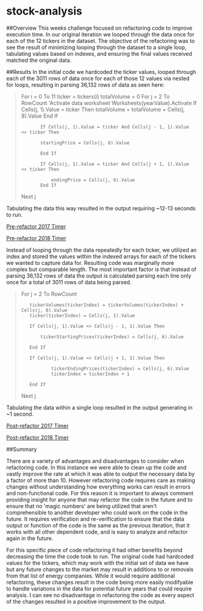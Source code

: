 # stock-analysis

##Overview
This weeks challenge focused on refactoring code to improve execution time. In our original iteration we looped through the data once for each of the 12 tickers in the dataset. The objective of the refactoring was to see the result of minimizing looping through the dataset to a single loop, tabulating values based on indexes, and ensuring the final values received matched the original data.

##Results
In the initial code we hardcoded the ticker values, looped through each of the 3011 rows of data once for each of those 12 values via nested for loops, resulting in parsing 36,132 rows of data as seen here:

>  For i = 0 To 11
>        ticker = tickers(i)
>        totalVolume = 0
>        For j = 2 To RowCount
>            'Activate data worksheet
>            Worksheets(yearValue).Activate
>            If Cells(j, 1).Value = ticker Then
>                totalVolume = totalVolume + Cells(j, 8).Value
>            End If
>        
>            If Cells(j, 1).Value = ticker And Cells(j - 1, 1).Value <> ticker Then
>        
>            startingPrice = Cells(j, 6).Value
>            
>            End If
>        
>            If Cells(j, 1).Value = ticker And Cells(j + 1, 1).Value <> ticker Then
>        
>                endingPrice = Cells(j, 6).Value
>            End If
>  Next j

Tabulating the data this way resulted in the output requiring ~12-13 seconds to run.

[Pre-refactor 2017 Timer](Resources/Pre-Refactor_2017.png)

[Pre-refactor 2018 Timer](Resources/Pre-Refactor_2018.png)

Instead of looping through the data repeatedly for each ticker, we utilized an index and stored the values within the indexed arrays for each of the tickers we wanted to capture data for. Resulting code was marginally more complex but comparable length. The most important factor is that instead of parsing 36,132 rows of data the output is calculated parsing each line only once for a total of 3011 rows of data being parsed.

>  For j = 2 To RowCount
>    
>        tickerVolumes(tickerIndex) = tickerVolumes(tickerIndex) + Cells(j, 8).Value
>        ticker(tickerIndex) = Cells(j, 1).Value
>        
>        If Cells(j, 1).Value <> Cells(j - 1, 1).Value Then
>        
>            tickerStartingPrices(tickerIndex) = Cells(j, 6).Value
>            
>        End If
>        
>        If Cells(j, 1).Value <> Cells(j + 1, 1).Value Then
>        
>                tickerEndingPrices(tickerIndex) = Cells(j, 6).Value
>                tickerIndex = tickerIndex + 1
>                
>        End If
>       
>  Next j

Tabulating the data within a single loop resulted in the output generating in ~1 second. 

[Post-refactor 2017 Timer](Resources/VBA_Challenge_2017.png)

[Post-refactor 2018 Timer](Resources/VBA_Challenge_2018.png)

##Summary

There are a variety of advantages and disadvantages to consider when refactoring code. In this instance we were able to clean up the code and vastly improve the rate at which it was able to output the necessary data by a factor of more than 10. However refactoring code requires care as making changes without understanding how everything works can result in errors and non-functional code. For this reason it is important to always comment providing insight for anyone that may refactor the code in the future and to ensure that no 'magic numbers' are being utilized that aren't comprehensible to another developer who could work on the code in the future. It requires verification and re-verification to ensure that the data output or function of the code is the same as the previous iteration, that it works with all other dependent code, and is easy to analyze and refactor again in the future.

For this specific piece of code refactoring it had other benefits beyond decreasing the time the code took to run. The original code had hardcoded values for the tickers, which may work with the initial set of data we have but any future changes to the market may result in additions to or removals from that list of energy companies. While it would require additional refactoring, these changes result in the code being more easily modifyable to handle variations in the data for potential future years that could require analysis. I can see no disadvantage in refactoring the code as every aspect of the changes resulted in a positive improvement to the output.
